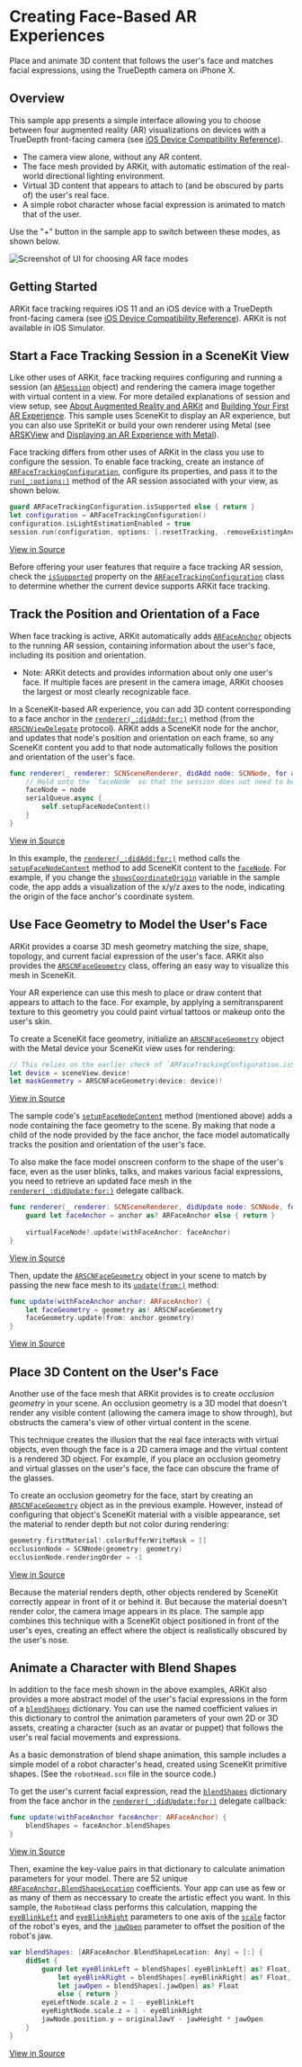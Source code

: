 # Creating Face-Based AR Experiences

Place and animate 3D content that follows the user's face and matches facial expressions, using the TrueDepth camera on iPhone X.

## Overview

This sample app presents a simple interface allowing you to choose between four augmented reality (AR) visualizations on devices with a TrueDepth front-facing camera (see [iOS Device Compatibility Reference][11]).

[11]:https://developer.apple.com/library/content/documentation/DeviceInformation/Reference/iOSDeviceCompatibility/Cameras/Cameras.html#//apple_ref/doc/uid/TP40013599-CH107-SW1

- The camera view alone, without any AR content.
- The face mesh provided by ARKit, with automatic estimation of the real-world directional lighting environment.
- Virtual 3D content that appears to attach to (and be obscured by parts of) the user's real face.
- A simple robot character whose facial expression is animated to match that of the user.

Use the "+" button in the sample app to switch between these modes, as shown below.

![Screenshot of UI for choosing AR face modes](Documentation/FaceExampleModes.png)

## Getting Started

ARKit face tracking requires iOS 11 and an iOS device with a TrueDepth front-facing camera (see [iOS Device Compatibility Reference][11]). ARKit is not available in iOS Simulator.

## Start a Face Tracking Session in a SceneKit View

Like other uses of ARKit, face tracking requires configuring and running a session (an [`ARSession`][0] object) and rendering the camera image together with virtual content in a view. For more detailed explanations of session and view setup, see [About Augmented Reality and ARKit][1] and [Building Your First AR Experience][3]. This sample uses SceneKit to display an AR experience, but you can also use SpriteKit or build your own renderer using Metal (see [ARSKView][2] and [Displaying an AR Experience with Metal][4]).

[0]:https://developer.apple.com/documentation/arkit/arsession
[1]:https://developer.apple.com/documentation/arkit/about_augmented_reality_and_arkit
[2]:https://developer.apple.com/documentation/arkit/arskview
[3]:https://developer.apple.com/documentation/arkit/building_your_first_ar_experience
[4]:https://developer.apple.com/documentation/arkit/displaying_an_ar_experience_with_metal

Face tracking differs from other uses of ARKit in the class you use to configure the session. To enable face tracking, create an instance of [`ARFaceTrackingConfiguration`][5], configure its properties, and pass it to the [`run(_:options:)`][6] method of the AR session associated with your view, as shown below.

[5]:https://developer.apple.com/documentation/arkit/arfacetrackingconfiguration
[6]:https://developer.apple.com/documentation/arkit/arsession/2875735-run

``` swift
guard ARFaceTrackingConfiguration.isSupported else { return }
let configuration = ARFaceTrackingConfiguration()
configuration.isLightEstimationEnabled = true
session.run(configuration, options: [.resetTracking, .removeExistingAnchors])
```
[View in Source](x-source-tag://ARFaceTrackingSetup)

Before offering your user features that require a face tracking AR session, check the [`isSupported`][7] property on the [`ARFaceTrackingConfiguration`][5] class to determine whether the current device supports ARKit face tracking.

[7]:https://developer.apple.com/documentation/arkit/arconfiguration/2923553-issupported

## Track the Position and Orientation of a Face

When face tracking is active, ARKit automatically adds [`ARFaceAnchor`][8] objects to the running AR session, containing information about the user's face, including its position and orientation. 

[8]:https://developer.apple.com/documentation/arkit/arfaceanchor

- Note: ARKit detects and provides information about only one user's face. If multiple faces are present in the camera image, ARKit chooses the largest or most clearly recognizable face.

In a SceneKit-based AR experience, you can add 3D content corresponding to a face anchor in the [`renderer(_:didAdd:for:)`][10] method (from the [`ARSCNViewDelegate`][9] protocol). ARKit adds a SceneKit node for the anchor, and updates that node's position and orientation on each frame, so any SceneKit content you add to that node automatically follows the position and orientation of the user's face. 

[9]:https://developer.apple.com/documentation/arkit/arscnviewdelegate
[10]:https://developer.apple.com/documentation/arkit/arscnviewdelegate/2865794-renderer

``` swift
func renderer(_ renderer: SCNSceneRenderer, didAdd node: SCNNode, for anchor: ARAnchor) {
    // Hold onto the `faceNode` so that the session does not need to be restarted when switching masks.
    faceNode = node
    serialQueue.async {
        self.setupFaceNodeContent()
    }
}
```
[View in Source](x-source-tag://ARNodeTracking)

In this example, the [`renderer(_:didAdd:for:)`][10] method calls the [`setupFaceNodeContent`](x-source-tag://FaceContentSetup) method to add SceneKit content to the [`faceNode`](x-source-tag://FaceNode). For example, if you change the [`showsCoordinateOrigin`](x-source-tag://ShowCoordinateOrigin) variable in the sample code, the app adds a visualization of the x/y/z axes to the node, indicating the origin of the face anchor's coordinate system.

## Use Face Geometry to Model the User's Face

ARKit provides a coarse 3D mesh geometry matching the size, shape, topology, and current facial expression of the user's face. ARKit also provides the [`ARSCNFaceGeometry`][12] class, offering an easy way to visualize this mesh in SceneKit.

[12]:https://developer.apple.com/documentation/arkit/arscnfacegeometry

Your AR experience can use this mesh to place or draw  content that appears to attach to the face. For example, by applying a semitransparent texture to this geometry you could paint virtual tattoos or makeup onto the user's skin.

To create a SceneKit face geometry, initialize an [`ARSCNFaceGeometry`][12] object with the Metal device your SceneKit view uses for rendering:

``` swift
// This relies on the earlier check of `ARFaceTrackingConfiguration.isSupported`.
let device = sceneView.device!
let maskGeometry = ARSCNFaceGeometry(device: device)!
```
[View in Source](x-source-tag://CreateARSCNFaceGeometry)

The sample code's [`setupFaceNodeContent`](x-source-tag://FaceContentSetup) method (mentioned above) adds a node containing the face geometry to the scene. By making that node a child of the node provided by the face anchor, the face model automatically tracks the position and orientation of the user's face.

To also make the face model onscreen conform to the shape of the user's face, even as the user blinks, talks, and makes various facial expressions, you need to retrieve an updated face mesh in the [`renderer(_:didUpdate:for:)`][13] delegate callback.

[13]:https://developer.apple.com/documentation/arkit/arscnviewdelegate/2865799-renderer

``` swift
func renderer(_ renderer: SCNSceneRenderer, didUpdate node: SCNNode, for anchor: ARAnchor) {
    guard let faceAnchor = anchor as? ARFaceAnchor else { return }
    
    virtualFaceNode?.update(withFaceAnchor: faceAnchor)
}
```
[View in Source](x-source-tag://ARFaceGeometryUpdate)

Then, update the [`ARSCNFaceGeometry`][12] object in your scene to match by passing the new face mesh to its [`update(from:)`][14] method:

[14]:https://developer.apple.com/documentation/arkit/arscnfacegeometry/2928196-update

``` swift
func update(withFaceAnchor anchor: ARFaceAnchor) {
    let faceGeometry = geometry as! ARSCNFaceGeometry
    faceGeometry.update(from: anchor.geometry)
}
```
[View in Source](x-source-tag://SCNFaceGeometryUpdate)

## Place 3D Content on the User's Face

Another use of the face mesh that ARKit provides is to create *occlusion geometry* in your scene. An occlusion geometry is a 3D model that doesn't render any visible content (allowing the camera image to show through), but obstructs the camera's view of other virtual content in the scene. 

This technique creates the illusion that the real face interacts with virtual objects, even though the face is a 2D camera image and the virtual content is a rendered 3D object. For example, if you place an occlusion geometry and virtual glasses on the user's face, the face can obscure the frame of the glasses.

To create an occlusion geometry for the face, start by creating an [`ARSCNFaceGeometry`][12] object as in the previous example. However, instead of configuring that object's SceneKit material with a visible appearance, set the material to render depth but not color during rendering:

``` swift
geometry.firstMaterial!.colorBufferWriteMask = []
occlusionNode = SCNNode(geometry: geometry)
occlusionNode.renderingOrder = -1
```
[View in Source](x-source-tag://OcclusionMaterial)

Because the material renders depth, other objects rendered by SceneKit correctly appear in front of it or behind it. But because the material doesn't render color, the camera image appears in its place. The sample app combines this technique with a SceneKit object positioned in front of the user's eyes, creating an effect where the object is realistically obscured by the user's nose.

## Animate a Character with Blend Shapes

In addition to the face mesh shown in the above examples, ARKit also provides a more abstract model of the user's facial expressions in the form of a [`blendShapes`][15] dictionary. You can use the named coefficient values in this dictionary to control the animation parameters of your own 2D or 3D assets, creating a character (such as an avatar or puppet) that follows the user's real facial movements and expressions.

[15]:https://developer.apple.com/documentation/arkit/arfaceanchor/2928251-blendshapes

As a basic demonstration of blend shape animation, this sample includes a simple model of a robot character's head, created using SceneKit primitive shapes. (See the `robotHead.scn` file in the source code.) 

To get the user's current facial expression, read the [`blendShapes`][15] dictionary from the face anchor in the [`renderer(_:didUpdate:for:)`][13] delegate callback:

``` swift
func update(withFaceAnchor faceAnchor: ARFaceAnchor) {
    blendShapes = faceAnchor.blendShapes
}
```
[View in Source](x-source-tag://ARFaceGeometryBlendShapes)

Then, examine the key-value pairs in that dictionary to calculate animation parameters for your model. There are 52 unique [`ARFaceAnchor.BlendShapeLocation`][16] coefficients. Your app can use as few or as many of them as neccessary to create the artistic effect you want. In this sample, the `RobotHead` class performs this calculation, mapping the [`eyeBlinkLeft`][17] and [`eyeBlinkRight`][18] parameters to one axis of the [`scale`][19] factor of the robot's eyes, and the [`jawOpen`][20] parameter to offset the position of the robot's jaw.

[16]:https://developer.apple.com/documentation/arkit/arfaceanchor.blendshapelocation
[17]:https://developer.apple.com/documentation/arkit/arfaceanchor.blendshapelocation/2928261-eyeblinkleft
[18]:https://developer.apple.com/documentation/arkit/arfaceanchor.blendshapelocation/2928262-eyeblinkright
[19]:https://developer.apple.com/documentation/scenekit/scnnode/1408050-scale
[20]:https://developer.apple.com/documentation/arkit/arfaceanchor.blendshapelocation/2928236-jawopen

``` swift
var blendShapes: [ARFaceAnchor.BlendShapeLocation: Any] = [:] {
    didSet {
        guard let eyeBlinkLeft = blendShapes[.eyeBlinkLeft] as? Float,
            let eyeBlinkRight = blendShapes[.eyeBlinkRight] as? Float,
            let jawOpen = blendShapes[.jawOpen] as? Float
            else { return }
        eyeLeftNode.scale.z = 1 - eyeBlinkLeft
        eyeRightNode.scale.z = 1 - eyeBlinkRight
        jawNode.position.y = originalJawY - jawHeight * jawOpen
    }
}
```
[View in Source](x-source-tag://BlendShapeAnimation)
